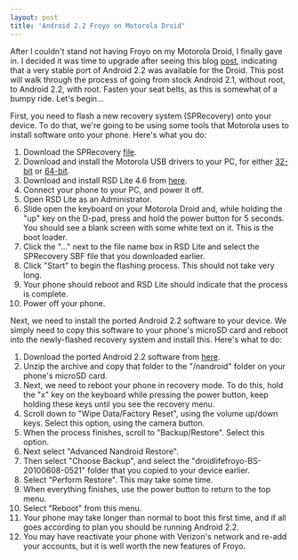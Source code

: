 ```yaml
---
layout: post
title: 'Android 2.2 Froyo on Motorola Droid'
---
```


After I couldn't stand not having Froyo on my Motorola Droid, I finally gave in. I decided it was time to upgrade after seeing this blog [post](http://www.droid-life.com/2010/06/08/download-newer-motorola-droid-froyo-leak-frf57/), indicating that a very stable port of Android 2.2 was available for the Droid. This post will walk through the process of going from stock Android 2.1, without root, to Android 2.2, with root. Fasten your seat belts, as this is somewhat of a bumpy ride. Let's begin…

First, you need to flash a new recovery system (SPRecovery) onto your device. To do that, we're going to be using some tools that Motorola uses to install software onto your phone. Here's what you do:

1.  Download the SPRecovery [file](http://www.mediafire.com/?jgt1gjgx5gv).
2.  Download and install the Motorola USB drivers to your PC, for either [32-bit](http://direct.motorola.com/hellomoto/Common/Drivers%20and%20Plug%20ins/USB_Drivers_32_bit_4.2.0.zip) or [64-bit](http://direct.motorola.com/hellomoto/Common/Drivers%20and%20Plug%20ins/USB_Drivers_64_bit_4.2.0.zip).
3.  Download and install RSD Lite 4.6 from [here](http://www.megaupload.com/?d=HBOOU08Y).
4.  Connect your phone to your PC, and power it off.
5.  Open RSD Lite as an Administrator.
6.  Slide open the keyboard on your Motorola Droid and, while holding the "up" key on the D-pad, press and hold the power button for 5 seconds. You should see a blank screen with some white text on it. This is the boot loader.
7.  Click the "..." next to the file name box in RSD Lite and select the SPRecovery SBF file that you downloaded earlier.
8.  Click "Start" to begin the flashing process. This should not take very long.
9.  Your phone should reboot and RSD Lite should indicate that the process is complete.
10.  Power off your phone.

Next, we need to install the ported Android 2.2 software to your device. We simply need to copy this software to your phone's microSD card and reboot into the newly-flashed recovery system and install this. Here's what to do:

1.  Download the ported Android 2.2 software from [here](http://www.megaupload.com/?d=5X0248JI).
2.  Unzip the archive and copy that folder to the "/nandroid" folder on your phone's microSD card.
3.  Next, we need to reboot your phone in recovery mode. To do this, hold the "x" key on the keyboard while pressing the power button, keep holding these keys until you see the recovery menu.
4.  Scroll down to "Wipe Data/Factory Reset", using the volume up/down keys. Select this option, using the camera button.
5.  When the process finishes, scroll to "Backup/Restore". Select this option.
6.  Next select "Advanced Nandroid Restore".
7.  Then select "Choose Backup", and select the "droidlifefroyo-BS-20100608-0521" folder that you copied to your device earlier.
8.  Select "Perform Restore". This may take some time.
9.  When everything finishes, use the power button to return to the top menu.
10.  Select "Reboot" from this menu.
11.  Your phone may take longer than normal to boot this first time, and if all goes according to plan you should be running Android 2.2.
12.  You may have reactivate your phone with Verizon's network and re-add your accounts, but it is well worth the new features of Froyo.
